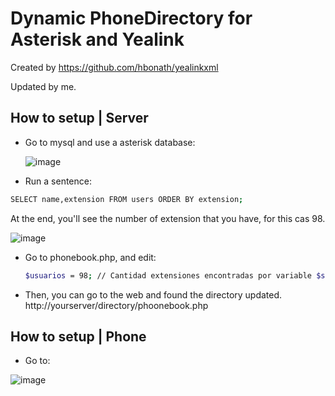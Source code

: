 # Dynamic PhoneDirectory for Asterisk and Yealink

Created by https://github.com/hbonath/yealinkxml

Updated by me.

## How to setup | Server

- Go to mysql and use a asterisk database:

   ![image](https://user-images.githubusercontent.com/47614279/209568681-ccd3cc63-8cb9-48d9-a847-7678630a165b.png)
   
- Run a sentence:
```Bash
SELECT name,extension FROM users ORDER BY extension;
```
At the end, you'll see the number of extension that you have, for this cas 98.

   ![image](https://user-images.githubusercontent.com/47614279/209568719-3994386d-6484-40d2-afda-fbd292712818.png)
  
- Go to phonebook.php, and edit:

    ```Bash 
    $usuarios = 98; // Cantidad extensiones encontradas por variable $sql
    ```
- Then, you can go to the web and found the directory updated.
    http://yourserver/directory/phoonebook.php
    
## How to setup | Phone

- Go to:

![image](https://user-images.githubusercontent.com/47614279/209569588-dcda838e-c7bc-4c8e-8bdb-164eb5811b68.png)


  

  
